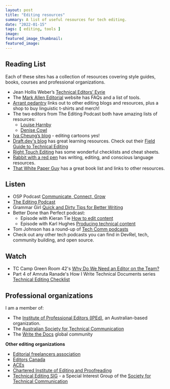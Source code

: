 ```yaml
---
layout: post
title: "Editing resources"
summary: A list of useful resources for tech editing.
date: "2022-01-15"
tags: [ editing, tools ]
image: 
featured_image_thumbnail: 
featured_image: 
---
```


## Reading List
Each of these sites has a collection of resources covering style guides, books, courses and professional organizations. 

* Jean Hollis Weber’s [Technical Editors’ Eyrie](https://jeanweber.com/newsite/?page_id=17)
* The [Mark Allen Editorial](https://www.markalleneditorial.com/library) website has FAQs and a list of tools.
* [Arrant pedantry](https://www.arrantpedantry.com/) links out to other editing blogs and resources, plus a shop to buy linguistic t-shirts and merch!
* The two editors from The Editing Podcast both have amazing lists of resources: 
   *  [Louise Harnby](https://www.louiseharnbyproofreader.com/resource-library.html)
   *  [Denise Cowl](https://denisecowleeditorial.com/learning-centre/) 
* [Iva Cheung’s blog](https://ivacheung.com/blog/) - editing cartoons yes!  
* [Draft.dev's blog](https://draft.dev/learn/) has great learning resources. Check out their [Field Guide to Technical Editing](https://draft.dev/learn/technical-editing)
* [Right Touch Editing](https://www.righttouchediting.com/copyediting/) has some wonderful checklists and cheat sheets. 
* [Rabbit with a red pen](https://www.rabbitwitharedpen.com/resources) has writing, editing, and conscious language resources.
* [That White Paper Guy](https://thatwhitepaperguy.com/recommended-books-on-white-papers-and-everything-else/) has a great book list and links to other resources.

## Listen
* OSP Podcast [Communicate, Connect, Grow](https://www.youtube.com/channel/UCK1FgQnuVwknf_CWenjZSMw)
* [The Editing Podcast](https://theeditingpodcast.captivate.fm/)
* Grammar Girl [Quick and Dirty Tips for Better Writing](https://www.quickanddirtytips.com/grammar-girl)
* Better Done than Perfect podcast:
   * Episode with Kieran Tie [How to edit content](https://userlist.com/podcast/how-to-edit-content-with-kieran-tie/)
   * Episode with Karl Hughes [Producing technical content](https://userlist.com/podcast/producing-technical-content-with-karl-hughes/)
* Tom Johnson has a round-up of [Tech Comm podcasts](https://idratherbewriting.com/technical-writing-podcasts/)
* Check out any other tech podcasts you can find in DevRel, tech, community building, and open source.

## Watch
* TC Camp Green Room 42's [Why Do We Need an Editor on the Team?](https://tccamp.org/green-room/why-do-we-need-an-editor-on-the-team/)
* Part 4 of Amruta Ranade's How I Write Technical Documents series [Technical Editing Checklist](https://www.youtube.com/watch?v=vpl8WaXnmMs)

## Professional organizations

I am a member of:
* The [Institute of Professional Editors (IPEd)](https://www.iped-editors.org/), an Australian-based organization.
* The [Australian Society for Technical Communication](https://www.astc.org.au/)
* The [Write the Docs](https://www.writethedocs.org/) global community

**Other editing organizations**
* [Editorial freelancers association](https://www.the-efa.org/)
* [Editors Canada](https://www.editors.ca/)
* [ACEs](https://aceseditors.org/)
* [Chartered Institute of Editing and Proofreading](https://www.ciep.uk/)
* [Technical Editing SIG](http://stc-techedit.org/tiki-index.php) - a Special Interest Group of the [Society for Technical Communication](https://www.stc.org/)
